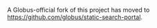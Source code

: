 A Globus-official fork of this project has moved to https://github.com/globus/static-search-portal.
